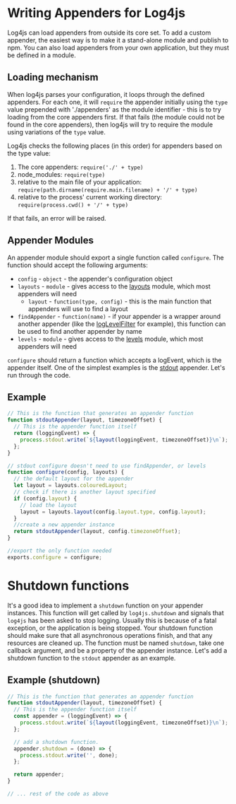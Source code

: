 # Writing Appenders for Log4js

Log4js can load appenders from outside its core set. To add a custom appender, the easiest way is to make it a stand-alone module and publish to npm. You can also load appenders from your own application, but they must be defined in a module.

## Loading mechanism

When log4js parses your configuration, it loops through the defined appenders. For each one, it will `require` the appender initially using the `type` value prepended with './appenders' as the module identifier - this is to try loading from the core appenders first. If that fails (the module could not be found in the core appenders), then log4js will try to require the module using variations of the `type` value.

Log4js checks the following places (in this order) for appenders based on the type value:
1. The core appenders: `require('./' + type)`
2. node_modules: `require(type)`
3. relative to the main file of your application: `require(path.dirname(require.main.filename) + '/' + type)`
4. relative to the process' current working directory: `require(process.cwd() + '/' + type)`

If that fails, an error will be raised.

## Appender Modules

An appender module should export a single function called `configure`. The function should accept the following arguments:
* `config` - `object` - the appender's configuration object
* `layouts` - `module` - gives access to the [layouts](layouts.md) module, which most appenders will need
  * `layout` - `function(type, config)` - this is the main function that appenders will use to find a layout
* `findAppender` - `function(name)` - if your appender is a wrapper around another appender (like the [logLevelFilter](logLevelFilter.md) for example), this function can be used to find another appender by name
* `levels` - `module` - gives access to the [levels](levels.md) module, which most appenders will need

`configure` should return a function which accepts a logEvent, which is the appender itself. One of the simplest examples is the [stdout](stdout.md) appender. Let's run through the code.

## Example
```javascript
// This is the function that generates an appender function
function stdoutAppender(layout, timezoneOffset) {
  // This is the appender function itself
  return (loggingEvent) => {
    process.stdout.write(`${layout(loggingEvent, timezoneOffset)}\n`);
  };
}

// stdout configure doesn't need to use findAppender, or levels
function configure(config, layouts) {
  // the default layout for the appender
  let layout = layouts.colouredLayout;
  // check if there is another layout specified
  if (config.layout) {
    // load the layout
    layout = layouts.layout(config.layout.type, config.layout);
  }
  //create a new appender instance
  return stdoutAppender(layout, config.timezoneOffset);
}

//export the only function needed
exports.configure = configure;
```

# Shutdown functions

It's a good idea to implement a `shutdown` function on your appender instances. This function will get called by `log4js.shutdown` and signals that `log4js` has been asked to stop logging. Usually this is because of a fatal exception, or the application is being stopped. Your shutdown function should make sure that all asynchronous operations finish, and that any resources are cleaned up. The function must be named `shutdown`, take one callback argument, and be a property of the appender instance. Let's add a shutdown function to the `stdout` appender as an example.

## Example (shutdown)
```javascript
// This is the function that generates an appender function
function stdoutAppender(layout, timezoneOffset) {
  // This is the appender function itself
  const appender = (loggingEvent) => {
    process.stdout.write(`${layout(loggingEvent, timezoneOffset)}\n`);
  };

  // add a shutdown function.
  appender.shutdown = (done) => {
    process.stdout.write('', done);
  };

  return appender;
}

// ... rest of the code as above
```
